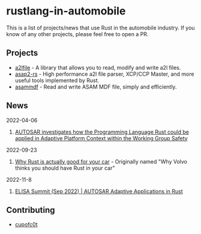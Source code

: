 # rustlang-in-automobile

This is a list of projects/news that use Rust in the automobile industry. If you know of any other projects, please feel free to open a PR.

## Projects

- [a2lfile](https://github.com/DanielT/a2lfile) - A library that allows you to read, modify and write a2l files.
- [asap2-rs](https://github.com/H2O2-IO/asap2-rs) - High performance a2l file parser, XCP/CCP Master, and more useful tools implemented by Rust.
- [asammdf](https://github.com/H2O2-IO/asammdf) - Read and write ASAM MDF file, simply and efficiently.

## News

2022-04-06

1. [AUTOSAR investigates how the Programming Language Rust could be applied in Adaptive Platform Context within the Working Group Safety](https://www.autosar.org/news-events/detail?tx_news_pi1%5Baction%5D=detail&tx_news_pi1%5Bcontroller%5D=News&tx_news_pi1%5Bnews%5D=139&cHash=b332c8babc7aad27723ab939f9723fc6)

2022-09-23

1. [Why Rust is actually good for your car](https://medium.com/volvo-cars-engineering/why-volvo-thinks-you-should-have-rust-in-your-car-4320bd639e09) - Originally named "Why Volvo thinks you should have Rust in your car"

2022-11-8

1. [ELISA Summit (Sep 2022) | AUTOSAR Adaptive Applications in Rust](https://www.youtube.com/watch?v=uu46jLRWuzU)



## Contributing

- [cupofc0t](https://github.com/c00t)
